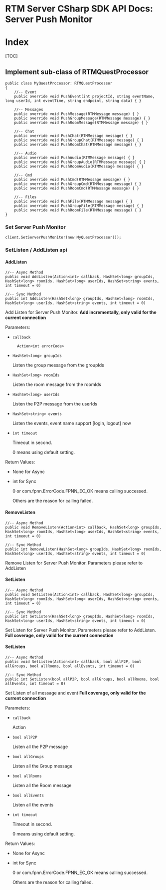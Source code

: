 # RTM Server CSharp SDK API Docs: Server Push Monitor

# Index

[TOC]

## Implement sub-class of RTMQuestProcessor

    public class MyQuestProcessor: RTMQuestProcessor
    {
        //-- Event
        public override void PushEvent(int projectId, string eventName, long userId, int eventTime, string endpoint, string data) { }
    
        //-- Messages
        public override void PushMessage(RTMMessage message) { }
        public override void PushGroupMessage(RTMMessage message) { }
        public override void PushRoomMessage(RTMMessage message) { }
    
        //-- Chat
        public override void PushChat(RTMMessage message) { }
        public override void PushGroupChat(RTMMessage message) { }
        public override void PushRoomChat(RTMMessage message) { }
    
        //-- Audio
        public override void PushAudio(RTMMessage message) { }
        public override void PushGroupAudio(RTMMessage message) { }
        public override void PushRoomAudio(RTMMessage message) { }
    
        //-- Cmd
        public override void PushCmd(RTMMessage message) { }
        public override void PushGroupCmd(RTMMessage message) { }
        public override void PushRoomCmd(RTMMessage message) { }
    
        //-- Files
        public override void PushFile(RTMMessage message) { }
        public override void PushGroupFile(RTMMessage message) { }
        public override void PushRoomFile(RTMMessage message) { }
    }



### Set Server Push Monitor

	client.SetServerPushMonitor(new MyQuestProcessor());



### SetListen / AddListen api



#### AddListen

	//-- Async Method
	public void AddListen(Action<int> callback, HashSet<long> groupIds, HashSet<long> roomIds, HashSet<long> userIds, HashSet<string> events, int timeout = 0)
	
	//-- Sync Method
	public int AddListen(HashSet<long> groupIds, HashSet<long> roomIds, HashSet<long> userIds, HashSet<string> events, int timeout = 0)

Add Listen for Server Push Monitor. **Add incrementally, only valid for the current connection**

Parameters:

+ `callback` 

		Action<int errorCode> 

+ `HashSet<long> groupIds`

	Listen the group message from the groupIds

+ `HashSet<long> roomIds`

   Listen the room message from the roomIds

+ `HashSet<long> userIds`

   Listen the P2P message from the userIds

+ `HashSet<string> events`

   Listen the events, event name support [login, logout] now

+ `int timeout`

	Timeout in second.

	0 means using default setting.


Return Values:

+ None for Async

+ int for Sync

	0 or com.fpnn.ErrorCode.FPNN_EC_OK means calling successed.

	Others are the reason for calling failed.



#### RemoveListen

	//-- Async Method
	public void RemoveListen(Action<int> callback, HashSet<long> groupIds, HashSet<long> roomIds, HashSet<long> userIds, HashSet<string> events, int timeout = 0)
	
	//-- Sync Method
	public int RemoveListen(HashSet<long> groupIds, HashSet<long> roomIds, HashSet<long> userIds, HashSet<string> events, int timeout = 0)

Remove Listen for Server Push Monitor. Parameters please refer to  AddListen



#### SetListen

	//-- Async Method
	public void SetListen(Action<int> callback, HashSet<long> groupIds, HashSet<long> roomIds, HashSet<long> userIds, HashSet<string> events, int timeout = 0)
	
	//-- Sync Method
	public int SetListen(HashSet<long> groupIds, HashSet<long> roomIds, HashSet<long> userIds, HashSet<string> events, int timeout = 0)

Set Listen for Server Push Monitor. Parameters please refer to  AddListen.  **Full coverage, only valid for the current connection**



#### SetListen

	//-- Async Method
	public void SetListen(Action<int> callback, bool allP2P, bool allGroups, bool allRooms, bool allEvents, int timeout = 0)
	
	//-- Sync Method
	public int SetListen(bool allP2P, bool allGroups, bool allRooms, bool allEvents, int timeout = 0)

Set Listen of all message and event  **Full coverage, only valid for the current connection**

Parameters:

+ `callback` 

  Action<int errorCode> 

+ `bool allP2P`

  Listen all the P2P message

+ `bool allGroups`

  Listen all the Group message

+ `bool allRooms`

  Listen all the Room message

+ `bool allEvents`

  Listen all the events

+ `int timeout`

  Timeout in second.

  0 means using default setting.


Return Values:

+ None for Async

+ int for Sync

  0 or com.fpnn.ErrorCode.FPNN_EC_OK means calling successed.

  Others are the reason for calling failed.

